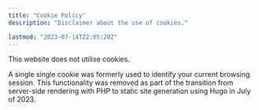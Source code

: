 ```yaml
---
title: "Cookie Policy"
description: "Disclaimer about the use of cookies."

lastmod: "2023-07-14T22:05:20Z"
---
```


This website does not utilise cookies.

A single single cookie was formerly used to identify your current browsing session. This functionality was removed as part of the transition from server-side rendering with PHP to static site generation using Hugo in July of 2023.
